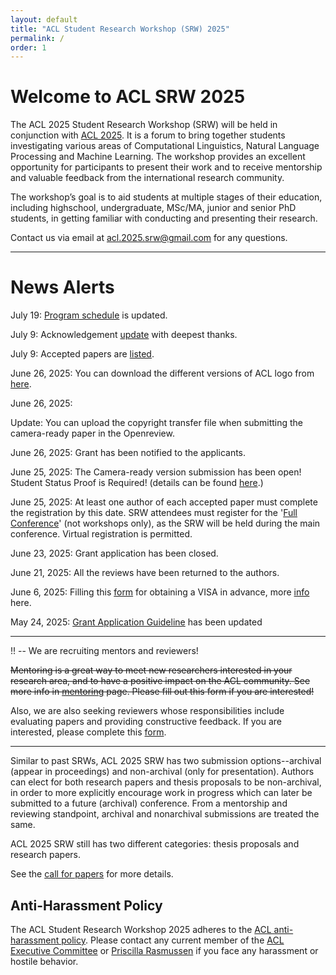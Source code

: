 ```yaml
---
layout: default
title: "ACL Student Research Workshop (SRW) 2025"
permalink: /
order: 1
---
```



<!-- button class="btn btn-success" onclick="window.location.href='/mentoring';">Submit your paper draft to our mentorshop program by Feb 1!</button -->

# Welcome to ACL SRW 2025
The ACL 2025 Student Research Workshop (SRW) will be held in conjunction with [ACL 2025](https://2025.aclweb.org/). It is a forum to bring together students investigating various areas of Computational Linguistics, Natural Language Processing and Machine Learning. The workshop provides an excellent opportunity for participants to present their work and to receive mentorship and valuable feedback from the international research community.

The workshop’s goal is to aid students at multiple stages of their education, including highschool, undergraduate, MSc/MA, junior and senior PhD students, in getting familiar with conducting and presenting their research.

<!-- <br> -->
<!-- We will update this site when latest information are available (Update time: 2025.11.04). -->

Contact us via email at [acl.2025.srw@gmail.com](mailto:acl.2025.srw@gmail.com) for any questions.
<!-- Get connected with us on [Twitter](https://twitter.com/acl_srw). -->

<!-- Note below is outdated, and we will update soon! -->
<!-- ----
!! -- Pre-submission mentorship applications are open now!
If you would like to get feedback from mentors, please fill in this [form](https://docs.google.com/forms/d/e/1FAIpQLSecnxBYtvjJnZ2NdvAxB84q6RRBK97pbUXsaj14AdOC71ZLTA/viewform?usp=dialog) before March 27, 2025. -->

----
# News Alerts

July 19: [Program schedule](https://acl2025-srw.github.io/schedule) is updated.

July 9: Acknowledgement [update](https://acl2025-srw.github.io/acknowledgement) with deepest thanks.

July 9: Accepted papers are [listed](https://acl2025-srw.github.io/accepted_papers).

June 26, 2025: You can download the different versions of ACL logo from [here](https://drive.google.com/drive/folders/1GtkNVmq_bogb9ZJwzKWyyX2Q_0fMkOQg).

June 26, 2025: 

Update: You can upload the copyright transfer file when submitting the camera-ready paper in the Openreview.

June 26, 2025: Grant has been notified to the applicants.

June 25, 2025: The Camera-ready version submission has been open! Student Status Proof is Required! (details can be found [here](https://acl2025-srw.github.io/author#:~:text=Student%20Status%20Proof).)

June 25, 2025: At least one author of each accepted paper must complete the registration by this date. SRW attendees must register for the '[Full Conference](https://2025.aclweb.org/)' (not workshops only), as the SRW will be held during the main conference. Virtual registration is permitted.

June 23, 2025: Grant application has been closed. 

June 21, 2025: All the reviews have been returned to the authors.

June 6, 2025: Filling this [form](https://cryptpad.fr/form/#/2/form/view/IrfF8hdarp0UwDMlrIApSUjPIo5XoyzsBLRHIPkhMIU/) for obtaining a VISA in advance, more [info](https://2025.aclweb.org/visa/) here.

May 24, 2025: [Grant Application Guideline](https://acl2025-srw.github.io/travel_grant) has been updated

----
!! -- We are recruiting mentors and reviewers!

~~Mentoring is a great way to meet new researchers interested in your research area, and to have a positive impact on the ACL community. See more info in [mentoring](https://acl2025-srw.github.io/mentoring) page. Please fill out this form if you are interested!~~


Also, we are also seeking reviewers whose responsibilities include evaluating papers and providing constructive feedback. If you are interested, please complete this [form](https://forms.gle/SZVFgniyvZaYQ84k8).  

---

<!-- ### List of the accepted papers are available [here](/accepted) -->

<!-- # Differences from Past SRWs -->
Similar to past SRWs, ACL 2025 SRW has two submission options--archival (appear in proceedings) and non-archival (only for presentation).
Authors can elect for both research papers and thesis proposals to be non-archival, in order to more explicitly encourage work in progress which can later be submitted to a future (archival) conference.
From a mentorship and reviewing standpoint, archival and nonarchival submissions are treated the same.

ACL 2025 SRW still has two different categories: thesis proposals and research papers.

See the [call for papers](cfp.md) for more details.

<!-- ## Announcements

We invite all workshop participants to attend the oral sessions and panel discussion. Our panelists, [Danqi Chen](https://www.cs.princeton.edu/~danqic/), [Sara Hooker](https://www.sarahooker.me/) and [Swaroop Mishra](https://swarooprm.github.io/) will discuss about  *Navigating NLP Research in the Era of Large Language Models*. <br/>
**On July 11th at 11am on Pier 2 & 3**, we will have the oral presentations of the Best Papers from the SRW. <br/>
If you wish to attend the panel, plan to arrive by 11:35am. **The SRW Panel Discussion begins at 11:45am**. <br/>
These sessions provide great opportunities for networking, knowledge exchange, and engaging with fellow participants. 

Don't miss out on the enriching conversations!  -->

<!--[June 6th, 1:35pm AoE] <b>Attention paper authors</b>, please be informed that the decisions for the workshop will require an additional day. We apologize for the delay and appreciate your patience. You can expect to receive an email from us informing you of the decisions soon.-->

<!-- - Submission link for pre-submission mentorship is now available [here](https://acl2023-srw.github.io/mentoring)!! -->
<!-- Submission link for the workshop is now available [here](https://softconf.com/acl2023/srw-submissions) -->

## Anti-Harassment Policy
The ACL Student Research Workshop 2025 adheres to the [ACL anti-harassment policy](https://www.aclweb.org/adminwiki/index.php?title=Anti-Harassment_Policy). Please contact any current member of the [ACL Executive Committee](https://www.aclweb.org/portal/about) or [Priscilla Rasmussen](mailto:acl@aclweb.org) if you face any harassment or hostile behavior.

<!-- # Sponsored By        -->
<!-- ![Computing Research Association’s Computing Community Consortium (CCC)](images/ccc_hz copy.jpg)
![National Science Foundation](images/NSF_4-Color_bitmap_Logo.png =250x)
 -->
<!-- <img src="images/ccc_hz copy.jpg" alt="Computing Research Association’s Computing Community Consortium (CCC)" width="300"/>
<img src="images/NSF_4-Color_bitmap_Logo.png" alt="National Science Foundation" width="200"/>
<img src="images/nrc_canada_logo.png" alt="National Research Council, Canada" width="250" style="padding: 0 0 0 40px"/>
<img src="images/google_logo.svg" alt="Google" width="250" style="padding: 0 0 0 40px"/> -->



